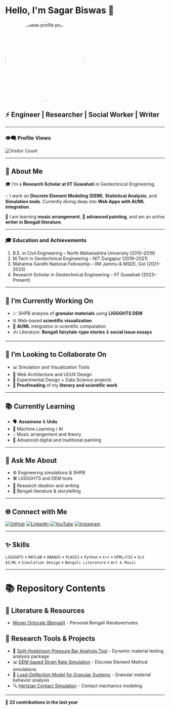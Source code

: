 # Hello, I'm Sagar Biswas 👋

<p align="left">
  <img src="https://github.com/amisagarbiswas.png" width="250" alt="Sagar Biswas profile photo" style="border-radius:50%;">
</p>


## ⚡ Engineer | Researcher | Social Worker | Writer

---

### 👁️‍🗨️ Profile Views
![Visitor Count](https://komarev.com/ghpvc/?username=amisagarbiswas&color=brightgreen)

---

## 📝 About Me

🎓 I’m a **Research Scholar at IIT Guwahati** in Geotechnical Engineering.

💡 I work on **Discrete Element Modeling (DEM)**, **Statistical Analysis**, and **Simulation tools**. Currently diving deep into **Web Apps with AI/ML integration**.

🎵 I am learning **music arrangement**, 🎨 **advanced painting**, and am an active **writer in Bengali literature**.

---

### 🎓 Education and Achievements

1. B.E. in Civil Engineering – North Maharashtra University (2015–2019)  
2. M.Tech in Geotechnical Engineering – NIT Durgapur (2019–2021)  
3. Mahatma Gandhi National Fellowship – IIM Jammu & MSDE, GoI (2021–2023)  
4. Research Scholar in Geotechnical Engineering – IIT Guwahati (2023–Present)

---

## 🔭 I’m Currently Working On

- 📈 SHPB analysis of **granular materials** using **LIGGGHTS DEM**  
- 🌐 Web-based **scientific visualization**  
- 🧠 **AI/ML** integration in scientific computation  
- ✍️ Literature: **Bengali fairytale-type stories** & **social issue essays**

---

## 🤝 I’m Looking to Collaborate On
 

- 📊 Simulation and Visualization Tools
- 🔧 Web Architecture and UI/UX Design  
- 🧪 Experimental Design + Data Science projects
- 📝 **Proofreading** of my **literary and scientific work**  

---

## 📚 Currently Learning

- 🗣️ **Assamese** & **Urdu**  
- 🧠 Machine Learning / AI  
- 🎶 Music arrangement and theory  
- 🎨 Advanced digital and traditional painting

---

## 💬 Ask Me About

- ⚙️ Engineering simulations & SHPB  
- 🛠 LIGGGHTS and DEM tools  
- 🧠 Research ideation and writing  
- 📖 Bengali literature & storytelling

---

## 🌐 Connect with Me

[![GitHub](https://img.shields.io/badge/GitHub-100000?style=for-the-badge&logo=github&logoColor=white)](https://github.com/amisagarbiswas/sagar.github.io.git)
[![LinkedIn](https://img.shields.io/badge/LinkedIn-0072b1?style=for-the-badge&logo=linkedin&logoColor=white)](https://www.linkedin.com/in/sagar-biswas-749923214)
[![YouTube](https://img.shields.io/badge/YouTube-FF0000?style=for-the-badge&logo=youtube&logoColor=white)](https://www.youtube.com/@piearth343)
[![Instagram](https://img.shields.io/badge/Instagram-E4405F?style=for-the-badge&logo=instagram&logoColor=white)](https://www.instagram.com/sagar._biswas._?igsh=MXNxOW5ocXUwOXpoag==)

---

## ✨ Skills

`LIGGGHTS` • `MATLAB` •  `ABAQUS` • `PLAXIS` •  `Python` • `C++` • `HTML/CSS` • `Git`  
`AI/ML` • `Simulation Design` • `Bengali Literature` • `Art & Music`

---

# 📚 Repository Contents

## 📜 Literature & Resources
- [Moner Ontorale (Bengali)](./moner%20ontorale.txt) - Personal Bengali literature/notes

## 🔬 Research Tools & Projects
- 🎯 [Split-Hopkinson Pressure Bar Analysis Tool](https://github.com/amisagarbiswas/SHPB-Analysis) - Dynamic material testing analysis package
- 📊 [DEM-based Strain Rate Simulation](https://github.com/amisagarbiswas) - Discrete Element Method simulations
- 🧪 [Load-Deflection Model for Granular Systems](https://github.com/amisagarbiswas) - Granular material behavior analysis
- 🔍 [Hertzian Contact Simulation](https://github.com/amisagarbiswas) - Contact mechanics modeling

---

📆 **22 contributions in the last year**
